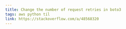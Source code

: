 ```yaml
---
title: Change the number of request retries in boto3
tags: aws python til
link: https://stackoverflow.com/a/48568320
---
```

